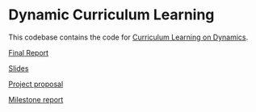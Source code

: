 # Dynamic Curriculum Learning

This codebase contains the code for [Curriculum Learning on Dynamics](https://drive.google.com/file/d/1a1zLze6m8qX1TtGIMY_1-KHqCfHGW3cY/view?usp=sharing).

[Final Report](https://drive.google.com/file/d/1a1zLze6m8qX1TtGIMY_1-KHqCfHGW3cY/view?usp=sharing)

[Slides](https://docs.google.com/presentation/d/1PnNBXTVszvJFtj7o1RBMIZ2UhKqGL-cgOnwc5ihWLlE/edit?usp=sharing)

[Project proposal](https://docs.google.com/document/d/1sPbnma2vZWSOpRkEUGOlhOyO6Ne37WXsnKuq-9Mo6Ys/edit)

[Milestone report](https://www.overleaf.com/project/5bd624475fd48803d7b86ac9)
